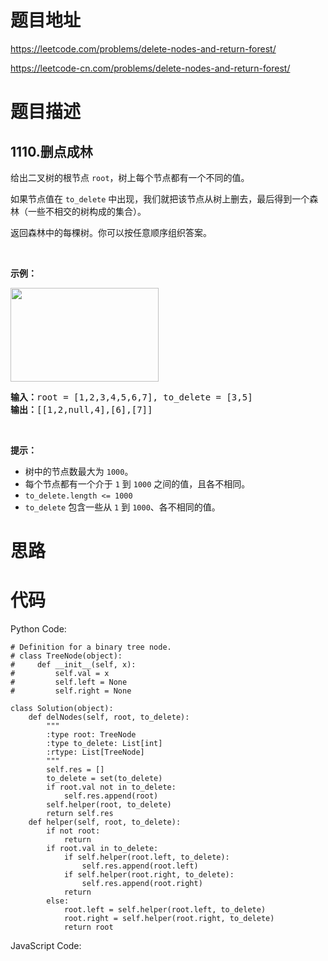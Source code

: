 # 题目地址
https://leetcode.com/problems/delete-nodes-and-return-forest/

https://leetcode-cn.com/problems/delete-nodes-and-return-forest/
# 题目描述
## 1110.删点成林
<p>给出二叉树的根节点&nbsp;<code>root</code>，树上每个节点都有一个不同的值。</p>

<p>如果节点值在&nbsp;<code>to_delete</code>&nbsp;中出现，我们就把该节点从树上删去，最后得到一个森林（一些不相交的树构成的集合）。</p>

<p>返回森林中的每棵树。你可以按任意顺序组织答案。</p>

<p>&nbsp;</p>

<p><strong>示例：</strong></p>

<p><strong><img alt="" src="https://assets.leetcode-cn.com/aliyun-lc-upload/uploads/2019/07/05/screen-shot-2019-07-01-at-53836-pm.png" style="height: 150px; width: 237px;"></strong></p>

<pre><strong>输入：</strong>root = [1,2,3,4,5,6,7], to_delete = [3,5]
<strong>输出：</strong>[[1,2,null,4],[6],[7]]
</pre>

<p>&nbsp;</p>

<p><strong>提示：</strong></p>

<ul>
	<li>树中的节点数最大为&nbsp;<code>1000</code>。</li>
	<li>每个节点都有一个介于&nbsp;<code>1</code> 到&nbsp;<code>1000</code>&nbsp;之间的值，且各不相同。</li>
	<li><code>to_delete.length &lt;= 1000</code></li>
	<li><code>to_delete</code> 包含一些从&nbsp;<code>1</code> 到&nbsp;<code>1000</code>、各不相同的值。</li>
</ul>

# 思路

# 代码
Python Code:

```
# Definition for a binary tree node.
# class TreeNode(object):
#     def __init__(self, x):
#         self.val = x
#         self.left = None
#         self.right = None

class Solution(object):
    def delNodes(self, root, to_delete):
        """
        :type root: TreeNode
        :type to_delete: List[int]
        :rtype: List[TreeNode]
        """
        self.res = []
        to_delete = set(to_delete)
        if root.val not in to_delete:
            self.res.append(root)
        self.helper(root, to_delete)
        return self.res
    def helper(self, root, to_delete):
        if not root:
            return
        if root.val in to_delete:
            if self.helper(root.left, to_delete):
                self.res.append(root.left)
            if self.helper(root.right, to_delete):
                self.res.append(root.right)
            return
        else:
            root.left = self.helper(root.left, to_delete)
            root.right = self.helper(root.right, to_delete)
            return root
```
JavaScript Code:

```

```
